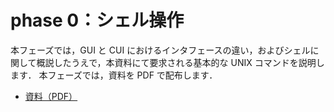 # phase 0：シェル操作

本フェーズでは，GUI と CUI におけるインタフェースの違い，およびシェルに関して概説したうえで，本資料にて要求される基本的な UNIX コマンドを説明します．
本フェーズでは，資料を PDF で配布します．

- [資料（PDF）](handouts/main.pdf)
